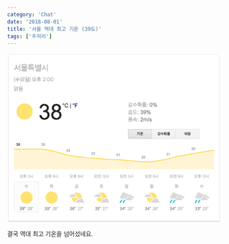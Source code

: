 ```yaml
---
category: 'Chat'
date: '2018-08-01'
title: '서울 역대 최고 기온 (39도)'
tags: ['주저리']
---
```


![서울 39도](images/seoul_39.png)

결국 역대 최고 기온을 넘어섰네요.
